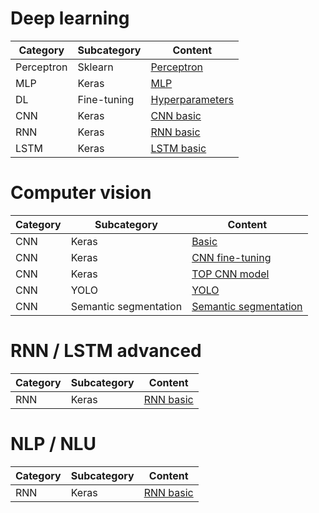 # Deep learning

| Category | Subcategory | Content                                                        |
| ----- | -------- | ------------------------------------------------------------ | 
| Perceptron | Sklearn | [Perceptron](https://colab.research.google.com/drive/1S22Y538kuCA0j8PkuA2kRvqWxOE_Lrez#scrollTo=24HgLcGRgsvm) |
| MLP | Keras | [MLP](https://colab.research.google.com/drive/1rEwjgiW5dstrfw7ze_Ef4uPndqEvsZti?usp=drive_open) |
| DL | Fine-tuning | [Hyperparameters](https://www.analyticsvidhya.com/blog/2021/05/tuning-the-hyperparameters-and-layers-of-neural-network-deep-learning/) |
| CNN | Keras | [CNN basic](https://colab.research.google.com/drive/1o7LXykMejJ3zIazp81YDOnM7rGNK7O8B?usp=drive_open) |
| RNN | Keras | [RNN basic](https://colab.research.google.com/drive/1ipiH1oBvMLMm9xTIonsKyEpIJW0uiOEi?usp=drive_open) |
| LSTM | Keras | [LSTM basic](https://colab.research.google.com/drive/1KXf88PWrF8CiCgIYoKrIj8N4LK-RBkuZJ) |

# Computer vision
| Category | Subcategory | Content                                                        |
| ----- | -------- | ------------------------------------------------------------ | 
| CNN | Keras | [Basic]() |
| CNN | Keras | [CNN fine-tuning]() |
| CNN | Keras | [TOP CNN model](https://colab.research.google.com/drive/1ba8SL-9tX1JGPZXmvIjPxKrGsNpAnlbd#scrollTo=xP4OjCuSjfu5) |
| CNN | YOLO | [YOLO]() |
| CNN | Semantic segmentation | [Semantic segmentation]() |

# RNN / LSTM advanced
| Category | Subcategory | Content                                                        |
| ----- | -------- | ------------------------------------------------------------ | 
| RNN | Keras | [RNN basic](https://colab.research.google.com/drive/1ipiH1oBvMLMm9xTIonsKyEpIJW0uiOEi?usp=drive_open) |

# NLP / NLU
| Category | Subcategory | Content                                                        |
| ----- | -------- | ------------------------------------------------------------ | 
| RNN | Keras | [RNN basic](https://colab.research.google.com/drive/1ipiH1oBvMLMm9xTIonsKyEpIJW0uiOEi?usp=drive_open) |



